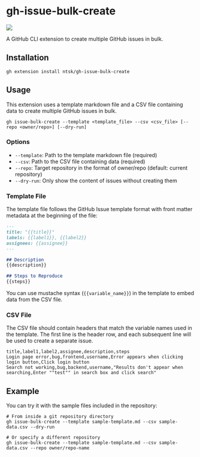 # gh-issue-bulk-create

![](https://github.com/ntsk/gh-issue-bulk-create/actions/workflows/ci.yml/badge.svg)

A GitHub CLI extension to create multiple GitHub issues in bulk.

## Installation

```
gh extension install ntsk/gh-issue-bulk-create
```

## Usage

This extension uses a template markdown file and a CSV file containing data to create multiple GitHub issues in bulk.

```
gh issue-bulk-create --template <template_file> --csv <csv_file> [--repo <owner/repo>] [--dry-run]
```

### Options

- `--template`: Path to the template markdown file (required)
- `--csv`: Path to the CSV file containing data (required)
- `--repo`: Target repository in the format of owner/repo (default: current repository)
- `--dry-run`: Only show the content of issues without creating them

### Template File

The template file follows the GitHub Issue template format with front matter metadata at the beginning of the file:

```markdown
---
title: "{{title}}"
labels: {{label1}}, {{label2}}
assignees: {{assignee}}
---

## Description
{{description}}

## Steps to Reproduce
{{steps}}
```

You can use mustache syntax (`{{variable_name}}`) in the template to embed data from the CSV file.

### CSV File

The CSV file should contain headers that match the variable names used in the template.
The first line is the header row, and each subsequent line will be used to create a separate issue.

```csv
title,label1,label2,assignee,description,steps
Login page error,bug,frontend,username,Error appears when clicking login button,Click login button
Search not working,bug,backend,username,"Results don't appear when searching,Enter ""test"" in search box and click search"
```

## Example

You can try it with the sample files included in the repository:

```
# From inside a git repository directory
gh issue-bulk-create --template sample-template.md --csv sample-data.csv --dry-run

# Or specify a different repository
gh issue-bulk-create --template sample-template.md --csv sample-data.csv --repo owner/repo-name
```